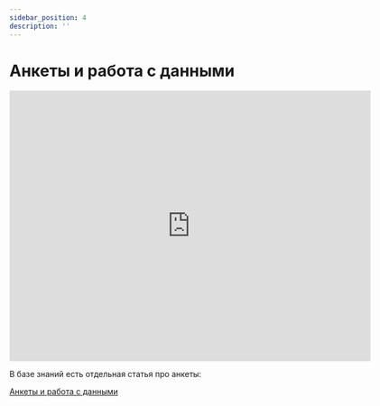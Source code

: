 ```yaml
---
sidebar_position: 4
description: ''
---
```


# Анкеты и работа с данными

<iframe
    width="640"
    height="480"
    src="https://www.youtube.com/embed/PzYoCWiRfvk"
    frameborder="0"
    allow="autoplay; encrypted-media"
    allowfullscreen
>
</iframe>

В базе знаний есть отдельная статья про анкеты:

[Анкеты и работа с данными](https://docs.sendsay.ru/subscribers/subscriber-data/data-groups)
